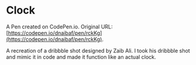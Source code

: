 # Clock

A Pen created on CodePen.io. Original URL: [https://codepen.io/dnaibaf/pen/rckKg](https://codepen.io/dnaibaf/pen/rckKg).

A recreation of a dribbble shot designed by Zaib Ali.  I took his dribbble shot and mimic it in code and made it function like an actual clock.
